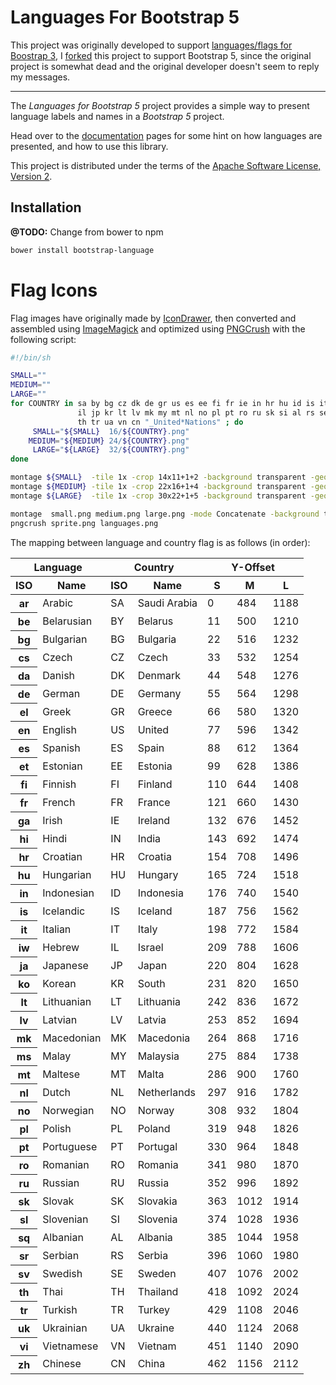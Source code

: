 # Languages For Bootstrap 5

This project was originally developed to support [languages/flags for Boostrap 3](https://github.com/usrz/bootstrap-languages), I [forked](https://github.com/danrod96-new/bootstrap5-languages) this project to support Bootstrap 5, since the original project is somewhat dead and the original developer doesn't seem to reply my messages.

--------------------------------------------------------------------------------

The _Languages for Bootstrap 5_ project provides a simple way to present
language labels and names in a _Bootstrap 5_ project.

Head over to the [documentation](http://usrz.github.io/bootstrap-languages)
pages for some hint on how languages are presented, and how to use this library.

This project is distributed under the terms of the
[Apache Software License, Version 2](LICENSE.md).

## Installation

**@TODO:** Change from bower to npm 

```bash
bower install bootstrap-language
```


Flag Icons
==========

Flag images have originally made by [IconDrawer](http://www.icondrawer.com),
then converted and assembled using [ImageMagick](http://www.imagemagick.org/)
and optimized using [PNGCrush](http://pmt.sourceforge.net/pngcrush/index.html)
with the following script:

```bash
#!/bin/sh

SMALL=""
MEDIUM=""
LARGE=""
for COUNTRY in sa by bg cz dk de gr us es ee fi fr ie in hr hu id is it \
               il jp kr lt lv mk my mt nl no pl pt ro ru sk si al rs se \
               th tr ua vn cn "_United*Nations" ; do
     SMALL="${SMALL}  16/${COUNTRY}.png"
    MEDIUM="${MEDIUM} 24/${COUNTRY}.png"
     LARGE="${LARGE}  32/${COUNTRY}.png"
done

montage ${SMALL}  -tile 1x -crop 14x11+1+2 -background transparent -geometry '14x11>+0+0' -gravity NorthWest   small.png
montage ${MEDIUM} -tile 1x -crop 22x16+1+4 -background transparent -geometry '22x16>+0+0' -gravity NorthWest   medium.png
montage ${LARGE}  -tile 1x -crop 30x22+1+5 -background transparent -geometry '30x22>+0+0' -gravity NorthWest   large.png

montage  small.png medium.png large.png -mode Concatenate -background transparent -tile 1x4 sprite.png
pngcrush sprite.png languages.png
```

The mapping between language and country flag is as follows (in order):

<table>
  <thead>
    <tr>
      <th colspan="2">Language</th>
      <th colspan="2">Country</th>
      <th colspan="3">Y-Offset</th>
    </tr>
    <tr>
      <th>ISO</th>
      <th>Name</th>
      <th>ISO</th>
      <th>Name</th>
      <th>S</th>
      <th>M</th>
      <th>L</th>
    </tr>
  </thead>
  <tbody>
    <tr><th>ar</th> <td>Arabic</td>     <td>SA</td> <td>Saudi Arabia</td> <td>0</td>   <td>484</td>  <td>1188</td></tr>
    <tr><th>be</th> <td>Belarusian</td> <td>BY</td> <td>Belarus</td>      <td>11</td>  <td>500</td>  <td>1210</td></tr>
    <tr><th>bg</th> <td>Bulgarian</td>  <td>BG</td> <td>Bulgaria</td>     <td>22</td>  <td>516</td>  <td>1232</td></tr>
    <tr><th>cs</th> <td>Czech</td>      <td>CZ</td> <td>Czech</td>        <td>33</td>  <td>532</td>  <td>1254</td></tr>
    <tr><th>da</th> <td>Danish</td>     <td>DK</td> <td>Denmark</td>      <td>44</td>  <td>548</td>  <td>1276</td></tr>
    <tr><th>de</th> <td>German</td>     <td>DE</td> <td>Germany</td>      <td>55</td>  <td>564</td>  <td>1298</td></tr>
    <tr><th>el</th> <td>Greek</td>      <td>GR</td> <td>Greece</td>       <td>66</td>  <td>580</td>  <td>1320</td></tr>
    <tr><th>en</th> <td>English</td>    <td>US</td> <td>United</td>       <td>77</td>  <td>596</td>  <td>1342</td></tr>
    <tr><th>es</th> <td>Spanish</td>    <td>ES</td> <td>Spain</td>        <td>88</td>  <td>612</td>  <td>1364</td></tr>
    <tr><th>et</th> <td>Estonian</td>   <td>EE</td> <td>Estonia</td>      <td>99</td>  <td>628</td>  <td>1386</td></tr>
    <tr><th>fi</th> <td>Finnish</td>    <td>FI</td> <td>Finland</td>      <td>110</td> <td>644</td>  <td>1408</td></tr>
    <tr><th>fr</th> <td>French</td>     <td>FR</td> <td>France</td>       <td>121</td> <td>660</td>  <td>1430</td></tr>
    <tr><th>ga</th> <td>Irish</td>      <td>IE</td> <td>Ireland</td>      <td>132</td> <td>676</td>  <td>1452</td></tr>
    <tr><th>hi</th> <td>Hindi</td>      <td>IN</td> <td>India</td>        <td>143</td> <td>692</td>  <td>1474</td></tr>
    <tr><th>hr</th> <td>Croatian</td>   <td>HR</td> <td>Croatia</td>      <td>154</td> <td>708</td>  <td>1496</td></tr>
    <tr><th>hu</th> <td>Hungarian</td>  <td>HU</td> <td>Hungary</td>      <td>165</td> <td>724</td>  <td>1518</td></tr>
    <tr><th>in</th> <td>Indonesian</td> <td>ID</td> <td>Indonesia</td>    <td>176</td> <td>740</td>  <td>1540</td></tr>
    <tr><th>is</th> <td>Icelandic</td>  <td>IS</td> <td>Iceland</td>      <td>187</td> <td>756</td>  <td>1562</td></tr>
    <tr><th>it</th> <td>Italian</td>    <td>IT</td> <td>Italy</td>        <td>198</td> <td>772</td>  <td>1584</td></tr>
    <tr><th>iw</th> <td>Hebrew</td>     <td>IL</td> <td>Israel</td>       <td>209</td> <td>788</td>  <td>1606</td></tr>
    <tr><th>ja</th> <td>Japanese</td>   <td>JP</td> <td>Japan</td>        <td>220</td> <td>804</td>  <td>1628</td></tr>
    <tr><th>ko</th> <td>Korean</td>     <td>KR</td> <td>South</td>        <td>231</td> <td>820</td>  <td>1650</td></tr>
    <tr><th>lt</th> <td>Lithuanian</td> <td>LT</td> <td>Lithuania</td>    <td>242</td> <td>836</td>  <td>1672</td></tr>
    <tr><th>lv</th> <td>Latvian</td>    <td>LV</td> <td>Latvia</td>       <td>253</td> <td>852</td>  <td>1694</td></tr>
    <tr><th>mk</th> <td>Macedonian</td> <td>MK</td> <td>Macedonia</td>    <td>264</td> <td>868</td>  <td>1716</td></tr>
    <tr><th>ms</th> <td>Malay</td>      <td>MY</td> <td>Malaysia</td>     <td>275</td> <td>884</td>  <td>1738</td></tr>
    <tr><th>mt</th> <td>Maltese</td>    <td>MT</td> <td>Malta</td>        <td>286</td> <td>900</td>  <td>1760</td></tr>
    <tr><th>nl</th> <td>Dutch</td>      <td>NL</td> <td>Netherlands</td>  <td>297</td> <td>916</td>  <td>1782</td></tr>
    <tr><th>no</th> <td>Norwegian</td>  <td>NO</td> <td>Norway</td>       <td>308</td> <td>932</td>  <td>1804</td></tr>
    <tr><th>pl</th> <td>Polish</td>     <td>PL</td> <td>Poland</td>       <td>319</td> <td>948</td>  <td>1826</td></tr>
    <tr><th>pt</th> <td>Portuguese</td> <td>PT</td> <td>Portugal</td>     <td>330</td> <td>964</td>  <td>1848</td></tr>
    <tr><th>ro</th> <td>Romanian</td>   <td>RO</td> <td>Romania</td>      <td>341</td> <td>980</td>  <td>1870</td></tr>
    <tr><th>ru</th> <td>Russian</td>    <td>RU</td> <td>Russia</td>       <td>352</td> <td>996</td>  <td>1892</td></tr>
    <tr><th>sk</th> <td>Slovak</td>     <td>SK</td> <td>Slovakia</td>     <td>363</td> <td>1012</td> <td>1914</td></tr>
    <tr><th>sl</th> <td>Slovenian</td>  <td>SI</td> <td>Slovenia</td>     <td>374</td> <td>1028</td> <td>1936</td></tr>
    <tr><th>sq</th> <td>Albanian</td>   <td>AL</td> <td>Albania</td>      <td>385</td> <td>1044</td> <td>1958</td></tr>
    <tr><th>sr</th> <td>Serbian</td>    <td>RS</td> <td>Serbia</td>       <td>396</td> <td>1060</td> <td>1980</td></tr>
    <tr><th>sv</th> <td>Swedish</td>    <td>SE</td> <td>Sweden</td>       <td>407</td> <td>1076</td> <td>2002</td></tr>
    <tr><th>th</th> <td>Thai</td>       <td>TH</td> <td>Thailand</td>     <td>418</td> <td>1092</td> <td>2024</td></tr>
    <tr><th>tr</th> <td>Turkish</td>    <td>TR</td> <td>Turkey</td>       <td>429</td> <td>1108</td> <td>2046</td></tr>
    <tr><th>uk</th> <td>Ukrainian</td>  <td>UA</td> <td>Ukraine</td>      <td>440</td> <td>1124</td> <td>2068</td></tr>
    <tr><th>vi</th> <td>Vietnamese</td> <td>VN</td> <td>Vietnam</td>      <td>451</td> <td>1140</td> <td>2090</td></tr>
    <tr><th>zh</th> <td>Chinese</td>    <td>CN</td> <td>China</td>        <td>462</td> <td>1156</td> <td>2112</td></tr>
  </tbody>
</table>
